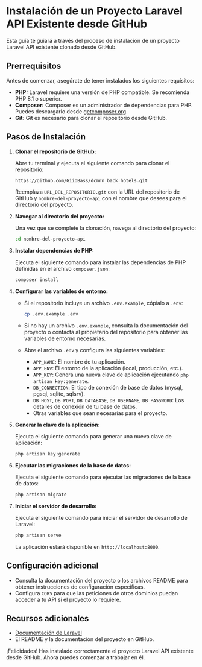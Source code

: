 # Instalación de un Proyecto Laravel API Existente desde GitHub

Esta guía te guiará a través del proceso de instalación de un proyecto Laravel API existente clonado desde GitHub.

## Prerrequisitos

Antes de comenzar, asegúrate de tener instalados los siguientes requisitos:

* **PHP:** Laravel requiere una versión de PHP compatible. Se recomienda PHP 8.1 o superior.
* **Composer:** Composer es un administrador de dependencias para PHP. Puedes descargarlo desde [getcomposer.org](https://getcomposer.org/).
* **Git:** Git es necesario para clonar el repositorio desde GitHub.

## Pasos de Instalación

1.  **Clonar el repositorio de GitHub:**

    Abre tu terminal y ejecuta el siguiente comando para clonar el repositorio:

    ```bash
    https://github.com/GiioBass/dcmrn_back_hotels.git
    ```

    Reemplaza `URL_DEL_REPOSITORIO.git` con la URL del repositorio de GitHub y `nombre-del-proyecto-api` con el nombre que desees para el directorio del proyecto.

2.  **Navegar al directorio del proyecto:**

    Una vez que se complete la clonación, navega al directorio del proyecto:

    ```bash
    cd nombre-del-proyecto-api
    ```

3.  **Instalar dependencias de PHP:**

    Ejecuta el siguiente comando para instalar las dependencias de PHP definidas en el archivo `composer.json`:

    ```bash
    composer install
    ```

4.  **Configurar las variables de entorno:**

    * Si el repositorio incluye un archivo `.env.example`, cópialo a `.env`:

        ```bash
        cp .env.example .env
        ```

    * Si no hay un archivo `.env.example`, consulta la documentación del proyecto o contacta al propietario del repositorio para obtener las variables de entorno necesarias.
    * Abre el archivo `.env` y configura las siguientes variables:
        * `APP_NAME`: El nombre de tu aplicación.
        * `APP_ENV`: El entorno de la aplicación (local, producción, etc.).
        * `APP_KEY`: Genera una nueva clave de aplicación ejecutando `php artisan key:generate`.
        * `DB_CONNECTION`: El tipo de conexión de base de datos (mysql, pgsql, sqlite, sqlsrv).
        * `DB_HOST`, `DB_PORT`, `DB_DATABASE`, `DB_USERNAME`, `DB_PASSWORD`: Los detalles de conexión de tu base de datos.
        * Otras variables que sean necesarias para el proyecto.

5.  **Generar la clave de la aplicación:**

    Ejecuta el siguiente comando para generar una nueva clave de aplicación:

    ```bash
    php artisan key:generate
    ```

6.  **Ejecutar las migraciones de la base de datos:**

    Ejecuta el siguiente comando para ejecutar las migraciones de la base de datos:

    ```bash
    php artisan migrate
    ```

 
7.  **Iniciar el servidor de desarrollo:**

    Ejecuta el siguiente comando para iniciar el servidor de desarrollo de Laravel:

    ```bash
    php artisan serve
    ```

    La aplicación estará disponible en `http://localhost:8000`.



## Configuración adicional

* Consulta la documentación del proyecto o los archivos README para obtener instrucciones de configuración específicas.
* Configura `CORS` para que las peticiones de otros dominios puedan acceder a tu API si el proyecto lo requiere.

## Recursos adicionales

* [Documentación de Laravel](https://laravel.com/docs)
* El README y la documentación del proyecto en GitHub.

¡Felicidades! Has instalado correctamente el proyecto Laravel API existente desde GitHub. Ahora puedes comenzar a trabajar en él.
